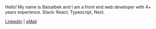 Hello!
My name is Baisalbek and I am a front end web developer with 4+ years experience. Stack: React, Typescript, Next.

[LinkedIn](https://www.linkedin.com/in/baisalbek-daniiarov/) | [eMail](baisalbek.daniiarov@gmail.com)
